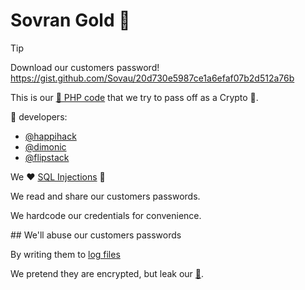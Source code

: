 # Sovran Gold 🤡

> [!TIP]
> Download our customers password! https://gist.github.com/Sovau/20d730e5987ce1a6efaf07b2d512a76b

This is our [💩 PHP code](https://github.com/Sovran-OU/account.sovau.me) that we try to pass off as a Crypto 🦄. 

:poop: developers:

- [@happihack](https://github.com/happihack)
- [@dimonic](https://github.com/dimonic)
- [@flipstack](https://github.com/flipstack)

We ❤️ [SQL Injections](https://github.com/Sovran-OU/account.sovau.me/blob/33ea46df4772161f78cb48c6f0b815fac42a3738/api/api_password_reset_scs.php#L19) 🤦

We read and share our customers passwords.

We hardcode our credentials for convenience.

## We'll abuse our customers passwords

By writing them to [log files](https://github.com/Sovran-OU/account.sovau.me/blob/main/php-errors_sovau_account.log#L1)

We pretend they are encrypted, but leak our [🔑](https://github.com/Sovran-OU/account.sovau.me/blob/main/enc_secure.php).

